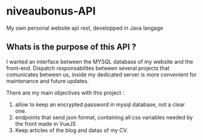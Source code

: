 # niveaubonus-API
My own personal website api rest, developped in Java langage

## Whats is the purpose of this API ?

I wanted an interface between the MYSQL database of my website and the front-end. Dispatch responsabilites between several projects that comunicates between us, inside my dedicated server is more convenient for maintenance and future updates.

There are my main objectives with this project :

1. allow to keep an encrypted password in mysql database, not a clear one.
2. endpoints that send json format, containing all css variables needed by the front made in VueJS
3. Keep articles of the blog and datas of my CV.
